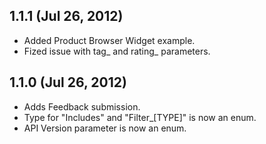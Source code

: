 ## 1.1.1 (Jul 26, 2012)

* Added Product Browser Widget example.
* Fized issue with tag_<dimension> and rating_<dimension> parameters.

## 1.1.0 (Jul 26, 2012)

* Adds Feedback submission.
* Type for "Includes" and "Filter_[TYPE]" is now an enum.
* API Version parameter is now an enum.

